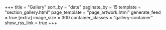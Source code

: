 +++
title = "Gallery"
sort_by = "date"
paginate_by = 15
template = "section_gallery.html"
page_template = "page_artwork.html"
generate_feed = true
[extra]
image_size = 300
container_classes = "gallery-container"
show_rss_link = true
+++
